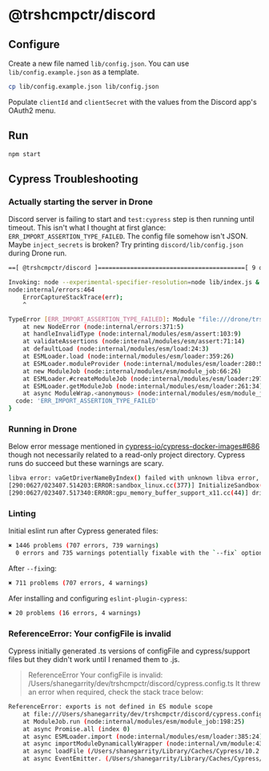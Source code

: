 # @trshcmpctr/discord

## Configure

Create a new file named `lib/config.json`.
You can use `lib/config.example.json` as a template.

```sh
cp lib/config.example.json lib/config.json
```

Populate `clientId` and `clientSecret` with the values from the Discord app's OAuth2 menu.

## Run

```sh
npm start
```

## Cypress Troubleshooting

### Actually starting the server in Drone

Discord server is failing to start and `test:cypress` step is then running until timeout.
This isn't what I thought at first glance: `ERR_IMPORT_ASSERTION_TYPE_FAILED`.
The config file somehow isn't JSON.
Maybe `inject_secrets` is broken?
Try printing `discord/lib/config.json` during Drone run.

```sh
==[ @trshcmpctr/discord ]=========================================[ 9 of 10 ]==

Invoking: node --experimental-specifier-resolution=node lib/index.js & wait-on http://localhost:53134 && npm run cy:run 
node:internal/errors:464
    ErrorCaptureStackTrace(err);
    ^

TypeError [ERR_IMPORT_ASSERTION_TYPE_FAILED]: Module "file:///drone/trshcmpctr/discord/lib/config.json" is not of type "json"
    at new NodeError (node:internal/errors:371:5)
    at handleInvalidType (node:internal/modules/esm/assert:103:9)
    at validateAssertions (node:internal/modules/esm/assert:71:14)
    at defaultLoad (node:internal/modules/esm/load:24:3)
    at ESMLoader.load (node:internal/modules/esm/loader:359:26)
    at ESMLoader.moduleProvider (node:internal/modules/esm/loader:280:58)
    at new ModuleJob (node:internal/modules/esm/module_job:66:26)
    at ESMLoader.#createModuleJob (node:internal/modules/esm/loader:297:17)
    at ESMLoader.getModuleJob (node:internal/modules/esm/loader:261:34)
    at async ModuleWrap.<anonymous> (node:internal/modules/esm/module_job:81:21) {
  code: 'ERR_IMPORT_ASSERTION_TYPE_FAILED'
}
```

### Running in Drone

Below error message mentioned in [cypress-io/cypress-docker-images#686](https://github.com/cypress-io/cypress-docker-images/issues/686)
though not necessarily related to a read-only project directory.
Cypress runs do succeed but these warnings are scary.

```sh
libva error: vaGetDriverNameByIndex() failed with unknown libva error, driver_name = (null)
[290:0627/023407.514203:ERROR:sandbox_linux.cc(377)] InitializeSandbox() called with multiple threads in process gpu-process.
[290:0627/023407.517340:ERROR:gpu_memory_buffer_support_x11.cc(44)] dri3 extension not supported.
```

### Linting

Initial eslint run after Cypress generated files:

```sh
✖ 1446 problems (707 errors, 739 warnings)
  0 errors and 735 warnings potentially fixable with the `--fix` option.
```

After `--fix`ing:

```sh
✖ 711 problems (707 errors, 4 warnings)
```

Afer installing and configuring `eslint-plugin-cypress`:

```sh
✖ 20 problems (16 errors, 4 warnings)
```

### ReferenceError: Your configFile is invalid

Cypress initially generated .ts versions of configFile and cypress/support files
but they didn't work until I renamed them to .js.

>ReferenceError
Your configFile is invalid: /Users/shanegarrity/dev/trshcmpctr/discord/cypress.config.ts
It threw an error when required, check the stack trace below:

```sh
ReferenceError: exports is not defined in ES module scope
    at file:///Users/shanegarrity/dev/trshcmpctr/discord/cypress.config.ts:2:23
    at ModuleJob.run (node:internal/modules/esm/module_job:198:25)
    at async Promise.all (index 0)
    at async ESMLoader.import (node:internal/modules/esm/loader:385:24)
    at async importModuleDynamicallyWrapper (node:internal/vm/module:437:15)
    at async loadFile (/Users/shanegarrity/Library/Caches/Cypress/10.2.0/Cypress.app/Contents/Resources/app/packages/server/lib/plugins/child/run_require_async_child.js:106:14)
    at async EventEmitter. (/Users/shanegarrity/Library/Caches/Cypress/10.2.0/Cypress.app/Contents/Resources/app/packages/server/lib/plugins/child/run_require_async_child.js:116:32)
```
